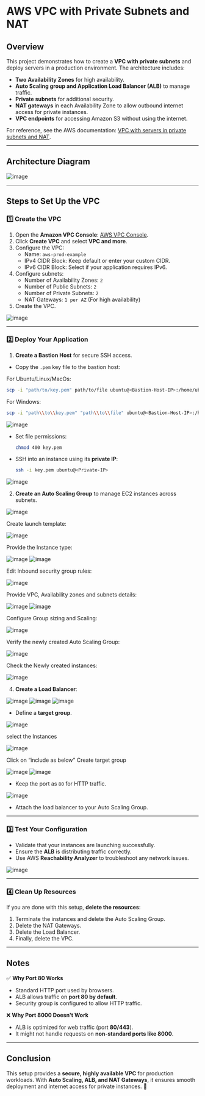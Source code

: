 # AWS VPC with Private Subnets and NAT

## Overview
This project demonstrates how to create a **VPC with private subnets** and deploy servers in a production environment. The architecture includes:
- **Two Availability Zones** for high availability.
- **Auto Scaling group and Application Load Balancer (ALB)** to manage traffic.
- **Private subnets** for additional security.
- **NAT gateways** in each Availability Zone to allow outbound internet access for private instances.
- **VPC endpoints** for accessing Amazon S3 without using the internet.

For reference, see the AWS documentation: [VPC with servers in private subnets and NAT](https://docs.aws.amazon.com/vpc/latest/userguide/vpc-example-private-subnets-nat.html).

---

## Architecture Diagram


![image](https://github.com/user-attachments/assets/b1c96018-52fc-4a45-b67a-29625017029f)


---

## Steps to Set Up the VPC

### 1️⃣ Create the VPC
1. Open the **Amazon VPC Console**: [AWS VPC Console](https://console.aws.amazon.com/vpc/).
2. Click **Create VPC** and select **VPC and more**.
3. Configure the VPC:
   - Name: `aws-prod-example`
   - IPv4 CIDR Block: Keep default or enter your custom CIDR.
   - IPv6 CIDR Block: Select if your application requires IPv6.
4. Configure subnets:
   - Number of Availability Zones: `2`
   - Number of Public Subnets: `2`
   - Number of Private Subnets: `2`
   - NAT Gateways: `1 per AZ` (For high availability)
5. Create the VPC.

![image](https://github.com/user-attachments/assets/fd4cc2bf-0e79-49fa-a952-d275cb82774b)

---

### 2️⃣ Deploy Your Application
1. **Create a Bastion Host** for secure SSH access.
 - Copy the `.pem` key file to the bastion host:
  
For Ubuntu/Linux/MacOs:
```sh
scp -i "path/to/key.pem" path/to/file ubuntu@<Bastion-Host-IP>:/home/ubuntu/
```
For Windows:
```sh
scp -i "path\\to\\key.pem" "path\\to\\file" ubuntu@<Bastion-Host-IP>:/home/ubuntu/
```
![image](https://github.com/user-attachments/assets/5cc5718b-defb-429d-b70e-fa303ee3590e)


- Set file permissions:
  ```sh
  chmod 400 key.pem
  ```
- SSH into an instance using its **private IP**:
  ```sh
  ssh -i key.pem ubuntu@<Private-IP>
  ```
![image](https://github.com/user-attachments/assets/711a1299-5faa-442b-bccd-afaa553cc175)




2. **Create an Auto Scaling Group** to manage EC2 instances across subnets.

![image](https://github.com/user-attachments/assets/d35d588b-e60e-4a66-b924-d51b166d7a38)


Create launch template:

![image](https://github.com/user-attachments/assets/10acb8ac-e71d-4478-8c07-3e3d97e98a0e)


Provide the Instance type:

![image](https://github.com/user-attachments/assets/b2a41acc-feb1-4e8c-bcd6-22f46d4e998c)
![image](https://github.com/user-attachments/assets/844a29b7-660f-477d-a898-0bb0b9347c68)


Edit Inbound security group rules:

![image](https://github.com/user-attachments/assets/82569848-2768-46e1-aaaf-cbf82483b547)


Provide VPC, Availability zones and subnets details:

![image](https://github.com/user-attachments/assets/b2927f66-3e20-4b43-a970-e47fb66e25db)
![image](https://github.com/user-attachments/assets/66aec5bc-52b2-421e-9c93-73472524f971)


Configure Group sizing and Scaling:

![image](https://github.com/user-attachments/assets/4d12f266-a60a-4f84-a9b1-55928e48a34e)


Verify the newly created Auto Scaling Group:

![image](https://github.com/user-attachments/assets/cb42b08e-7535-4577-8643-211081936f0c)


Check the Newly created instances:

![image](https://github.com/user-attachments/assets/035b9402-af54-4a9e-9089-6bc82fcb54c7)



4. **Create a Load Balancer**:

![image](https://github.com/user-attachments/assets/d9797bc3-e81e-474d-8c6a-24cff27c819d)
![image](https://github.com/user-attachments/assets/e0af510e-579d-4125-9ab6-b3e0a2a3e9f3)
![image](https://github.com/user-attachments/assets/cb33c026-920f-461e-a05e-764edca77fe7)

- Define a **target group**.

![image](https://github.com/user-attachments/assets/b7d29d5e-d667-45bf-9090-7328a1e6695e)

select the Instances

![image](https://github.com/user-attachments/assets/cee689b4-ba13-4083-b3d1-1ffe3a2d950d)


Click on “include as below”  Create target group

![image](https://github.com/user-attachments/assets/841434a8-f219-4713-8d4f-be127e1959bd)
![image](https://github.com/user-attachments/assets/fa168c3f-366e-4cb9-a694-20cfb9bdb02a)


- Keep the port as `80` for HTTP traffic.

![image](https://github.com/user-attachments/assets/690f99b1-2029-47a5-8847-6f33dd9db772)


- Attach the load balancer to your Auto Scaling Group.
  
---

### 3️⃣ Test Your Configuration
- Validate that your instances are launching successfully.
- Ensure the **ALB** is distributing traffic correctly.
- Use AWS **Reachability Analyzer** to troubleshoot any network issues.

![image](https://github.com/user-attachments/assets/082e823c-08a0-4136-b216-1177b26e82d3)



---

### 4️⃣ Clean Up Resources
If you are done with this setup, **delete the resources**:
1. Terminate the instances and delete the Auto Scaling Group.
2. Delete the NAT Gateways.
3. Delete the Load Balancer.
4. Finally, delete the VPC.

---

## Notes
✅ **Why Port 80 Works**
- Standard HTTP port used by browsers.
- ALB allows traffic on **port 80 by default**.
- Security group is configured to allow HTTP traffic.

❌ **Why Port 8000 Doesn't Work**
- ALB is optimized for web traffic (port **80/443**).
- It might not handle requests on **non-standard ports like 8000**.

---

## Conclusion
This setup provides a **secure, highly available VPC** for production workloads. With **Auto Scaling, ALB, and NAT Gateways**, it ensures smooth deployment and internet access for private instances. 🚀


